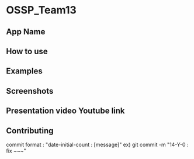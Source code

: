 # OSSP_Team13

## App Name

## How to use

## Examples

## Screenshots

## Presentation video Youtube link

## Contributing
commit format : "date-initial-count : [message]"
ex) git commit -m "14-Y-0 : fix ~~~"